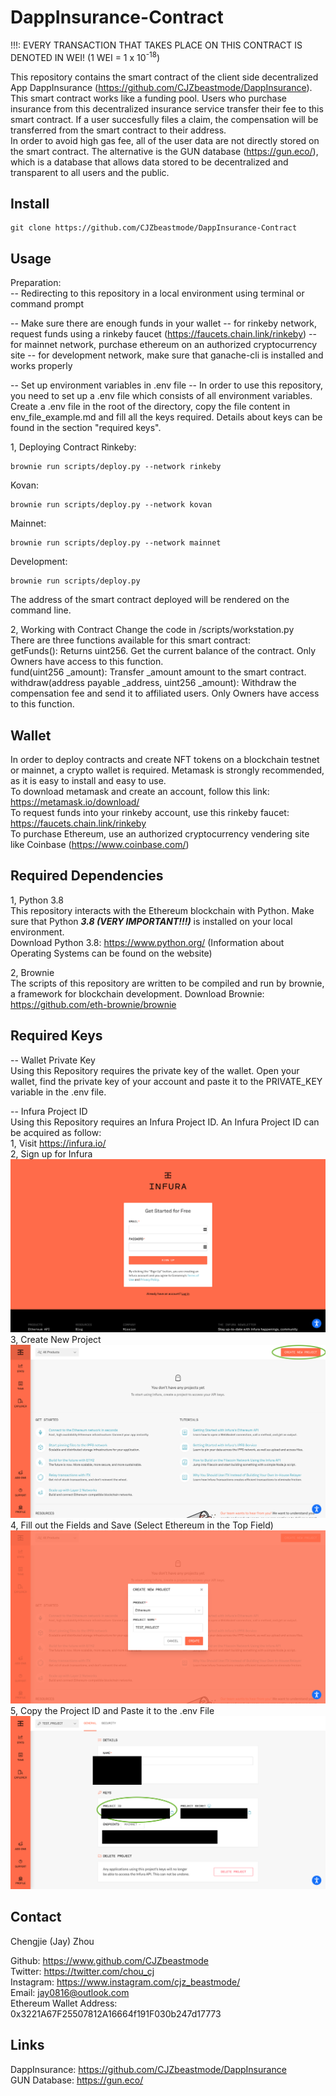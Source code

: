# DappInsurance-Contract
!!!: EVERY TRANSACTION THAT TAKES PLACE ON THIS CONTRACT IS DENOTED IN WEI! (1 WEI = 1 x 10<sup>-18</sup>)

This repository contains the smart contract of the client side decentralized App DappInsurance (https://github.com/CJZbeastmode/DappInsurance). This smart contract works like a funding pool. Users who purchase insurance from this
decentralized insurance service transfer their fee to this smart contract. If a user succesfully files a claim, the
compensation will be transferred from the smart contract to their address.<br />
In order to avoid high gas fee, all of the user data are not directly stored on the smart contract. The alternative
is the GUN database (https://gun.eco/), which is a database that allows data stored to be decentralized and transparent
to all users and the public.



## Install
```
git clone https://github.com/CJZbeastmode/DappInsurance-Contract
```



## Usage
Preparation:<br />
-- Redirecting to this repository in a local environment using terminal or command prompt

-- Make sure there are enough funds in your wallet
    -- for rinkeby network, request funds using a rinkeby faucet (https://faucets.chain.link/rinkeby)
    -- for mainnet network, purchase ethereum on an authorized cryptocurrency site
    -- for development network, make sure that ganache-cli is installed and works properly
    
-- Set up environment variables in .env file
    -- In order to use this repository, you need to set up a .env file which consists of all environment variables. Create a .env file in the root of the directory, copy the file content in env_file_example.md and fill all the keys required. Details about keys can be found in the section "required keys".

1, Deploying Contract
Rinkeby:
```
brownie run scripts/deploy.py --network rinkeby
```

Kovan:
```
brownie run scripts/deploy.py --network kovan
```

Mainnet:
```
brownie run scripts/deploy.py --network mainnet
```

Development:
```
brownie run scripts/deploy.py
```

The address of the smart contract deployed will be rendered on the command line.

2, Working with Contract
Change the code in /scripts/workstation.py<br />
There are three functions available for this smart contract:<br />
getFunds(): Returns uint256. Get the current balance of the contract. Only Owners have access to this function.<br />
fund(uint256 _amount): Transfer _amount amount to the smart contract.<br />
withdraw(address payable _address, uint256 _amount): Withdraw the compensation fee and send it to affiliated users. Only Owners have access to this function.<br />



## Wallet
In order to deploy contracts and create NFT tokens on a blockchain testnet or mainnet, a crypto wallet is required. Metamask is strongly recommended, as it is easy to install and easy to use.<br />
To download metamask and create an account, follow this link: https://metamask.io/download/<br />
To request funds into your rinkeby account, use this rinkeby faucet: https://faucets.chain.link/rinkeby <br />
To purchase Ethereum, use an authorized cryptocurrency vendering site like Coinbase (https://www.coinbase.com/)<br />



## Required Dependencies
1, Python 3.8<br />
This repository interacts with the Ethereum blockchain with Python. Make sure that Python ***3.8 (VERY IMPORTANT!!!)*** is installed on your local environment.  
Download Python 3.8: https://www.python.org/ (Information about Operating Systems can be found on the website)

2, Brownie<br />
The scripts of this repository are written to be compiled and run by brownie, a framework for blockchain development. 
Download Brownie: https://github.com/eth-brownie/brownie



## Required Keys
-- Wallet Private Key<br />
Using this Repository requires the private key of the wallet. Open your wallet, find the private key of your account and paste it to the PRIVATE_KEY variable in the .env file.



-- Infura Project ID<br />
Using this Repository requires an Infura Project ID. An Infura Project ID can be acquired as follow:<br />
1, Visit https://infura.io/<br />
2, Sign up for Infura
![alt text](/README_img/Infura/SignUp.png)
3, Create New Project
![alt text](/README_img/Infura/CreateNewProject.png)
4, Fill out the Fields and Save (Select Ethereum in the Top Field)
![alt text](/README_img/Infura/ProjectInfo.png)
5, Copy the Project ID and Paste it to the .env File 
![alt text](/README_img/Infura/Dashboard.png)



## Contact
Chengjie (Jay) Zhou<br />

Github: https://www.github.com/CJZbeastmode<br />
Twitter: https://twitter.com/chou_cj<br />
Instagram: https://www.instagram.com/cjz_beastmode/<br />
Email: jay0816@outlook.com<br />
Ethereum Wallet Address: 0x3221A67F25507812A16664f191F030b247d17773 <br />



## Links
DappInsurance: https://github.com/CJZbeastmode/DappInsurance<br />
GUN Database: https://gun.eco/